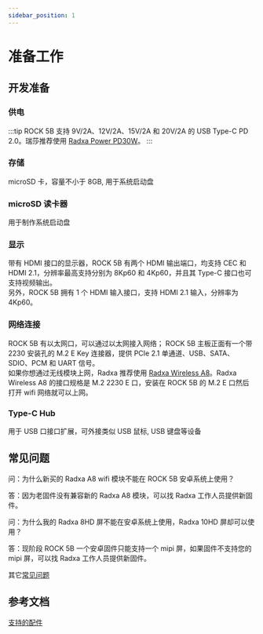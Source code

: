 ```yaml
---
sidebar_position: 1
---
```


# 准备工作

## 开发准备

### 供电

:::tip
ROCK 5B 支持 9V/2A、12V/2A、15V/2A 和 20V/2A 的 USB Type-C PD 2.0。瑞莎推荐使用 [Radxa Power PD30W](../../accessories/pd-30w)。
:::

### 存储

microSD 卡，容量不小于 8GB, 用于系统启动盘

### microSD 读卡器

用于制作系统启动盘

### 显示

带有 HDMI 接口的显示器，ROCK 5B 有两个 HDMI 输出端口，均支持 CEC 和 HDMI 2.1，分辨率最高支持分别为 8Kp60 和 4Kp60，并且其 Type-C 接口也可支持视频输出。  
另外，ROCK 5B 拥有 1 个 HDMI 输入接口，支持 HDMI 2.1 输入，分辨率为 4Kp60。

### 网络连接

ROCK 5B 有以太网口，可以通过以太网接入网络； ROCK 5B 主板正面有一个带 2230 安装孔的 M.2 E Key 连接器，提供 PCIe 2.1 单通道、USB、SATA、SDIO、PCM 和 UART 信号。  
如果你想通过无线模块上网，Radxa 推荐使用 [Radxa Wireless A8](../../accessories/wifi_bt_access.md)。Radxa Wireless A8 的接口规格是 M.2 2230 E 口，安装在 ROCK 5B 的 M.2 E 口然后打开 wifi 网络就可以上网。

### Type-C Hub

用于 USB 口接口扩展，可外接类似 USB 鼠标, USB 键盘等设备

## 常见问题

问：为什么新买的 Radxa A8 wifi 模块不能在 ROCK 5B 安卓系统上使用？

答：因为老固件没有兼容新的 Radxa A8 模块，可以找 Radxa 工作人员提供新固件。

问：为什么我的 Radxa 8HD 屏不能在安卓系统上使用，Radxa 10HD 屏却可以使用？

答：现阶段 ROCK 5B 一个安卓固件只能支持一个 mipi 屏，如果固件不支持您的 mipi 屏，可以找 Radxa 工作人员提供新固件。

其它[常见问题](../../../faq.md)

## 参考文档

[支持的配件](../../accessories)
